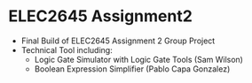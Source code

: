 # ELEC2645 Assignment2

- Final Build of ELEC2645 Assignment 2 Group Project
- Technical Tool including:
  - Logic Gate Simulator with Logic Gate Tools (Sam Wilson)
  - Boolean Expression Simplifier (Pablo Capa Gonzalez)
